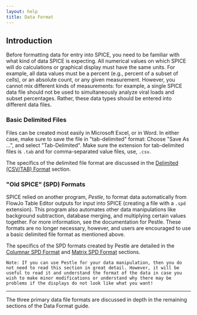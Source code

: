 ```yaml
---
layout: help
title: Data Format
---
```


## Introduction

Before formatting data for entry into SPICE, you need to be familiar with what kind of data SPICE is expecting. All numerical values on which SPICE will do calculations or graphical display must have the same units. For example, all data values must be a percent (e.g., percent of a subset of cells), or an absolute count, or any given measurement. However, you cannot mix different kinds of measurements: for example, a single SPICE data file should not be used to simultaneously analyze viral loads and subset percentages. Rather, these data types should be entered into different data files.

### Basic Delimited Files

Files can be created most easily in Microsoft Excel, or in Word. In either case, make sure to save the file in "tab-delimited" format: Choose "Save As ...", and select "Tab-Delimited". Make sure the extension for tab-delimited files is `.tab` and for comma-separated value files, use, `.csv`.

The specifics of the delimited file format are discussed in the [Delimited (CSV/TAB) Format](delimitedformat) section.

### "Old SPICE" (SPD) Formats

SPICE relied on another program, *Pestle*, to format data automatically from FlowJo Table Editor outputs for input into SPICE (creating a file with a `.spd` extension). This program also automates other data manipulations like background subtraction, database merging, and multiplying certain values together. For more information, see the documentation for Pestle. These formats are no longer necessary, however, and users are encouraged to use a basic delimited file format as mentioned above.

The specifics of the SPD formats created by Pestle are detailed in the [Columnar SPD Format](columnarformat) and [Matrix SPD Format](matrixformat) sections.

    Note: If you can use Pestle for your data manipulation, then you do not need to read this section in great detail. However, it will be useful to read it and understand the format of the data in case you wish to make minor modifications or understand why there may be problems if the displays do not look like what you want!

***

The three primary data file formats are discussed in depth in the remaining sections of the Data Format guide.